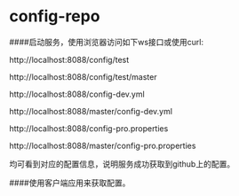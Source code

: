 # config-repo

####启动服务，使用浏览器访问如下ws接口或使用curl:

http://localhost:8088/config/test

http://localhost:8088/config/test/master

http://localhost:8088/config-dev.yml

http://localhost:8088/master/config-dev.yml

http://localhost:8088/config-pro.properties

http://localhost:8088/master/config-pro.properties

均可看到对应的配置信息，说明服务成功获取到github上的配置。

####使用客户端应用来获取配置。
